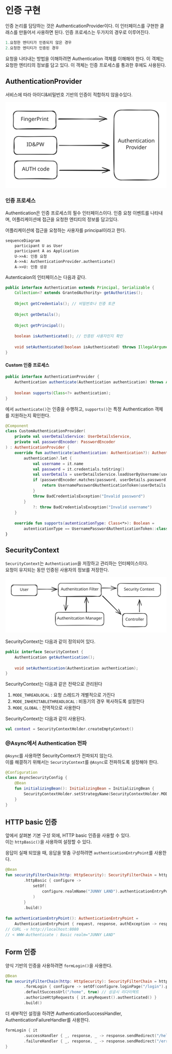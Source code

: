 # 인증 구현

인증 논리를 담당하는 것은 AuthenticationProvider이다. 이 인터페이스를 구현한 클래스를 만들어서 사용하면 된다. 인증 프로세스는 두가지의 경우로 이루어진다.

```kotlin
1.요청한 엔티티가 인증되지 않은 경우
2.요청한 엔티티가 인증된 경우
```

요청을 나타내는 방법을 이해하려면 Authentication 객체를 이해해야 한다. 이 객체는 요청한 엔티티의 정보를 담고 있다. 이 객체는 인증 프로세스를 통과한 후에도 사용된다.

## AuthenticationProvider

서비스에 따라 아이디&비밀번호 기반의 인증이 적합하지 않을수있다.

<img src="../../../.gitbook/assets/file.excalidraw (41).svg" alt="" class="gitbook-drawing">

### 인증 프로세스

Authentication은 인증 프로세스의 필수 인터페이스이다. 인증 요청 이벤트를 나타내며, 어플리케이션에 접근을 요청한 엔티티의 정보를 담고있다.

어플리케이션에 접근을 요청하는 사용자를 principal이라고 한다.

```mermaid
sequenceDiagram
    participant U as User
    participant A as Application
    U->>A: 인증 요청
    A->>A: AuthenticationProvider.authenticate()
    A->>U: 인증 성공
```

Autenticaion의 인터페이스는 다음과 같다.

```java
public interface Authentication extends Principal, Serializable {
    Collection<? extends GrantedAuthority> getAuthorities();

    Object getCredentials(); // 비밀번호나 인증 토큰

    Object getDetails();

    Object getPrincipal();

    boolean isAuthenticated(); // 인증된 사용자인지 확인

    void setAuthenticated(boolean isAuthenticated) throws IllegalArgumentException;
}
```

#### Custom 인증 프로세스

```java
public interface AuthenticationProvider {
    Authentication authenticate(Authentication authentication) throws AuthenticationException;

    boolean supports(Class<?> authentication);
}
```

에서 `authenticate()`는 인증을 수행하고, `supports()`는 특정 Authentication 객체를 지원하는지 확인한다.

```kotlin
@Component
class CustomAuthenticationProvider(
    private val userDetailsService: UserDetailsService,
    private val passwordEncoder: PasswordEncoder
) : AuthenticationProvider {
    override fun authenticate(authentication: Authentication?): Authentication {
        authentication?.let {
            val username = it.name
            val password = it.credentials.toString()
            val userDetails = userDetailsService.loadUserByUsername(username)
            if (passwordEncoder.matches(password, userDetails.password)) {
                return UsernamePasswordAuthenticationToken(userDetails, password, userDetails.authorities)
            }
            throw BadCredentialsException("Invalid password")
        }
            ?: throw BadCredentialsException("Invalid username")
    }

    override fun supports(autenticationType: Class<*>): Boolean =
        autenticationType == UsernamePasswordAuthenticationToken::class.java
}
```

## SecurityContext

`SecurityContext`는 `Authentication`을 저장하고 관리하는 인터페이스이다.\
요청이 유지되는 동안 인증된 사용자의 정보를 저장한다.

<img src="../../../.gitbook/assets/file.excalidraw (1) (1) (1) (1).svg" alt="" class="gitbook-drawing">

SecurityContext는 다음과 같이 정의되어 있다.

```java
public interface SecurityContext {
    Authentication getAuthentication();

    void setAuthentication(Authentication authentication);
}
```

SecurityContext는 다음과 같은 전략으로 관리된다

1. `MODE_THREADLOCAL` : 요청 스레드가 개별적으로 가진다
2. `MODE_INHERITABLETHREADLOCAL` : 비동기의 경우 복사하도록 설정한다
3. `MODE_GLOBAL` : 전역적으로 사용한다

SecurityContext는 다음과 같이 사용된다.

```kotlin
val context = SecurityContextHolder.createEmptyContext()
```

### @Async에서 Authentication 전파

`@Async`를 사용하면 SecurityContext가 전파되지 않는다.\
이를 해결하기 위해서는 `SecurityContext`를 `@Async`로 전파하도록 설정해야 한다.

```kotlin
@Configuration
class AsyncSecurityConfig {
    @Bean
    fun initializingBean(): InitializingBean = InitializingBean {
        SecurityContextHolder.setStrategyName(SecurityContextHolder.MODE_INHERITABLETHREADLOCAL)
    }
}
```

## HTTP basic 인증

앞에서 살펴본 기본 구성 외에, HTTP basic 인증을 사용할 수 있다.\
이는 `httpBasic()`을 사용하여 설정할 수 있다.

응답이 실패 되었을 때, 응답을 맞춤 구성하려면 `authenticationEntryPoint`를 사용한다.

```kotlin
@Bean
fun securityFilterChain(http: HttpSecurity): SecurityFilterChain = http
        .httpBasic { configure ->
            setOf(
                configure.realmName("JUNNY LAND").authenticationEntryPoint(authenticationEntryPoint())
            )
        }
        .build()

fun authenticationEntryPoint(): AuthenticationEntryPoint =
    AuthenticationEntryPoint { request, response, authException -> response.sendError(401, "Unauthorized") }
// CURL -v http://localhost:8080
// < WWW-Authenticate : Basic realm="JUNNY LAND"
```

## Form 인증

양식 기반의 인증을 사용하려면 `formLogin()`을 사용한다.

```kotlin
@Bean
fun securityFilterChain(http: HttpSecurity): SecurityFilterChain = http
        .formLogin { configure -> setOf(configure.loginPage("/login").permitAll()) }
        .defaultSuccessUrl("/home", true) // 성공시 리다이렉트
        .authorizeHttpRequests { it.anyRequest().authenticated() }
        .build()
```

더 세부적인 설정을 하려면 AuthenticationSuccessHandler, AuthenticationFailureHandler를 사용한다.

```kotlin
formLogin { it
        .successHandler { _, response, _ -> response.sendRedirect("/hello") }
        .failureHandler { _, response, _ -> response.sendRedirect("/error") }
}
```
